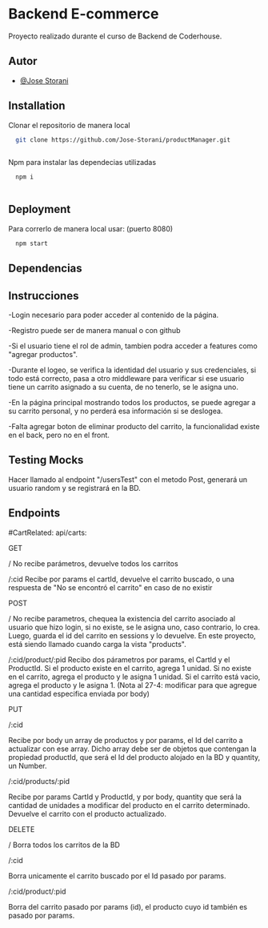 
# Backend E-commerce

Proyecto realizado durante el curso de Backend de Coderhouse.




## Autor

- [@Jose Storani](https://github.com/Jose-Storani)


## Installation

Clonar el repositorio de manera local 

```bash
  git clone https://github.com/Jose-Storani/productManager.git
  
```
    

Npm para instalar las dependecias utilizadas

```bash
  npm i
  
```


    
## Deployment

Para correrlo de manera local usar: (puerto 8080)

```bash
  npm start
```


## Dependencias


## Instrucciones

-Login necesario para poder acceder al contenido de la página.

-Registro puede ser de manera manual o con github

-Si el usuario tiene el rol de admin, tambien podra acceder a features como "agregar productos".

-Durante el logeo, se verifica la identidad del usuario y sus credenciales, si todo está correcto, pasa a otro middleware para verificar si ese usuario tiene un carrito asignado a su cuenta, de no tenerlo, se le asigna uno.

-En la página principal mostrando todos los productos, se puede agregar a su carrito personal, y no perderá esa información si se deslogea.

-Falta agregar boton de eliminar producto del carrito, la funcionalidad existe en el back, pero no en el front.


## Testing Mocks
Hacer llamado al endpoint "/usersTest" con el metodo Post, generará un usuario random y se registrará en la BD.



## Endpoints

#CartRelated:
api/carts:

GET

 / 
No recibe parámetros, devuelve todos los carritos

/:cid 
Recibe por params el cartId, devuelve el carrito buscado, o una respuesta de "No se encontró el carrito" en caso de no existir


POST

/
No recibe parametros, chequea la existencia del carrito asociado al usuario que hizo login, si no existe, se le asigna uno, caso contrario, lo crea. Luego, guarda el id del carrito en sessions y lo devuelve. En este proyecto, está siendo llamado cuando carga la vista "products".


/:cid/product/:pid
Recibo dos párametros por params, el CartId y el ProductId.
Si el producto existe en el carrito, agrega 1 unidad.
Si no existe en el carrito, agrega el producto y le asigna 1 unidad.
Si el carrito está vacio, agrega el producto y le asigna 1.
(Nota al 27-4: modificar para que agregue una cantidad especifica enviada por body)


PUT

/:cid

Recibe por body un array de productos y por params, el Id del carrito a actualizar con ese array. Dicho array debe ser de objetos que contengan la propiedad productId, que será el Id del producto alojado en la BD y quantity, un Number.


/:cid/products/:pid

Recibe por params CartId y ProductId, y por body, quantity que será la cantidad de unidades a modificar del producto en el carrito determinado. Devuelve el carrito con el producto actualizado.


DELETE

/
Borra todos los carritos de la BD

/:cid

Borra unicamente el carrito buscado por el Id pasado por params.

/:cid/product/:pid

Borra del carrito pasado por params (id), el producto cuyo id también es pasado por params.
